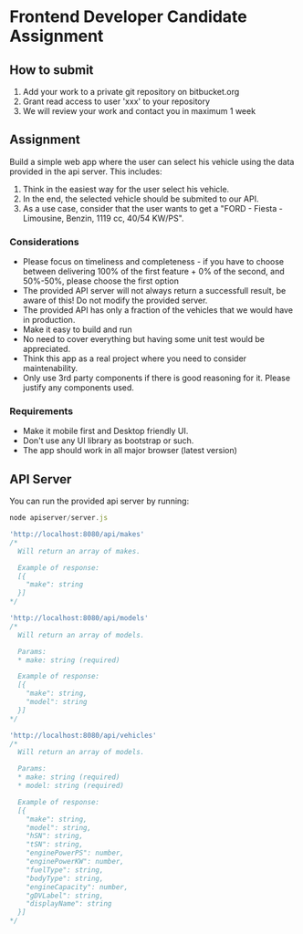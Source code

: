 Frontend Developer Candidate Assignment
==

## How to submit

 1.	Add your work to a private git repository on bitbucket.org
 2.	Grant read access to user 'xxx' to your repository
 3.	We will review your work and contact you in maximum 1 week

## Assignment

Build a simple web app where the user can select his vehicle using the data provided in the api server. This includes:

1. Think in the easiest way for the user select his vehicle.
2. In the end, the selected vehicle should be submited to our API.
3. As a use case, consider that the user wants to get a "FORD - Fiesta - Limousine, Benzin, 1119 cc, 40/54 KW/PS".

### Considerations
- Please focus on timeliness and completeness - if you have to choose between delivering 100% of the first feature + 0% of the second, and 50%-50%, please choose the first option
- The provided API server will not always return a successfull result, be aware of this! Do not modify the provided server.
- The provided API has only a fraction of the vehicles that we would have in production.
- Make it easy to build and run
- No need to cover everything but having some unit test would be appreciated.
- Think this app as a real project where you need to consider maintenability.
- Only use 3rd party components if there is good reasoning for it. Please justify any components used.

### Requirements
- Make it mobile first and Desktop friendly UI.
- Don't use any UI library as bootstrap or such.
- The app should work in all major browser (latest version)

## API Server

You can run the provided api server by running:

``` javascript
node apiserver/server.js

'http://localhost:8080/api/makes'
/*
  Will return an array of makes.

  Example of response:
  [{
    "make": string
  }]
*/

'http://localhost:8080/api/models'
/*
  Will return an array of models.

  Params:
  * make: string (required)

  Example of response:
  [{
    "make": string,
    "model": string
  }]
*/

'http://localhost:8080/api/vehicles'
/*
  Will return an array of models.

  Params:
  * make: string (required)
  * model: string (required)

  Example of response:
  [{
    "make": string,
    "model": string,
    "hSN": string,
    "tSN": string,
    "enginePowerPS": number,
    "enginePowerKW": number,
    "fuelType": string,
    "bodyType": string,
    "engineCapacity": number,
    "gDVLabel": string,
    "displayName": string
  }]
*/
```